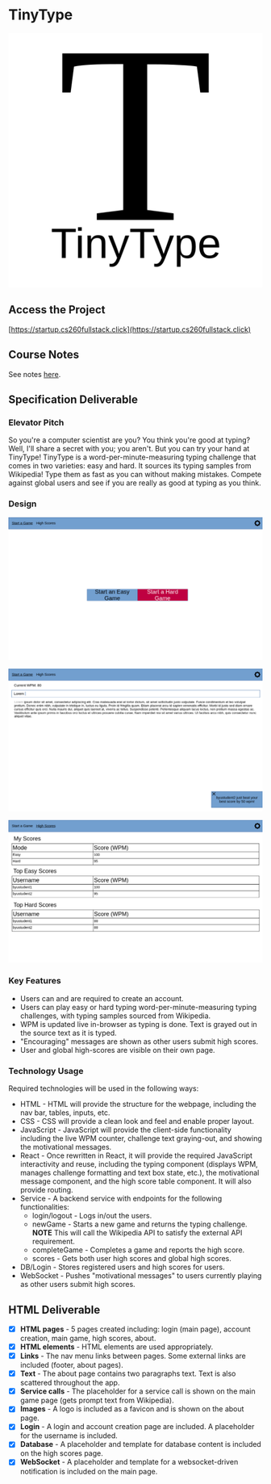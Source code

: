 # TinyType

![TinyType Logo](./resources/logo.png)

## Access the Project
[https://startup.cs260fullstack.click](https://startup.cs260fullstack.click)

## Course Notes
See notes [here](./notes.md).

## Specification Deliverable

### Elevator Pitch

So you're a computer scientist are you? You think you're good at typing? Well, I'll share a secret with you; you aren't. But you can try your hand at TinyType! TinyType is a word-per-minute-measuring typing challenge that comes in two varieties: easy and hard. It sources its typing samples from Wikipedia! Type them as fast as you can without making mistakes. Compete against global users and see if you are really as good at typing as you think.

### Design

![Home](./resources/TinyType_home.png)

![Game](./resources/TinyType_game.png)

![Scores](./resources/TinyType_scores.png)


### Key Features

* Users can and are required to create an account.
* Users can play easy or hard typing word-per-minute-measuring typing challenges, with typing samples sourced from Wikipedia.
* WPM is updated live in-browser as typing is done. Text is grayed out in the source text as it is typed.
* "Encouraging" messages are shown as other users submit high scores.
* User and global high-scores are visible on their own page.

### Technology Usage

Required technologies will be used in the following ways:

* HTML - HTML will provide the structure for the webpage, including the nav bar, tables, inputs, etc.
* CSS - CSS will provide a clean look and feel and enable proper layout.
* JavaScript - JavaScript will provide the client-side functionality including the live WPM counter, challenge text graying-out, and showing the motivational messages.
* React - Once rewritten in React, it will provide the required JavaScript interactivity and reuse, including the typing component (displays WPM, manages challenge formatting and text box state, etc.), the motivational message component, and the high score table component. It will also provide routing.
* Service - A backend service with endpoints for the following functionalities:
  * login/logout - Logs in/out the users.
  * newGame - Starts a new game and returns the typing challenge. **NOTE** This will call the Wikipedia API to satisfy the external API requirement.
  * completeGame - Completes a game and reports the high score.
  * scores - Gets both user high scores and global high scores.
* DB/Login - Stores registered users and high scores for users.
* WebSocket - Pushes "motivational messages" to users currently playing as other users submit high scores.

## HTML Deliverable
- [x] **HTML pages** - 5 pages created including: login (main page), account creation, main game, high scores, about.
- [x] **HTML elements** - HTML elements are used appropriately.
- [x] **Links** - The nav menu links between pages. Some external links are included (footer, about pages).
- [x] **Text** - The about page contains two paragraphs text. Text is also scattered throughout the app.
- [x] **Service calls** - The placeholder for a service call is shown on the main game page (gets prompt text from Wikipedia).
- [x] **Images** - A logo is included as a favicon and is shown on the about page.
- [x] **Login** - A login and account creation page are included. A placeholder for the username is included.
- [x] **Database** - A placeholder and template for database content is included on the high scores page.
- [x] **WebSocket** - A placeholder and template for a websocket-driven notification is included on the main page.
